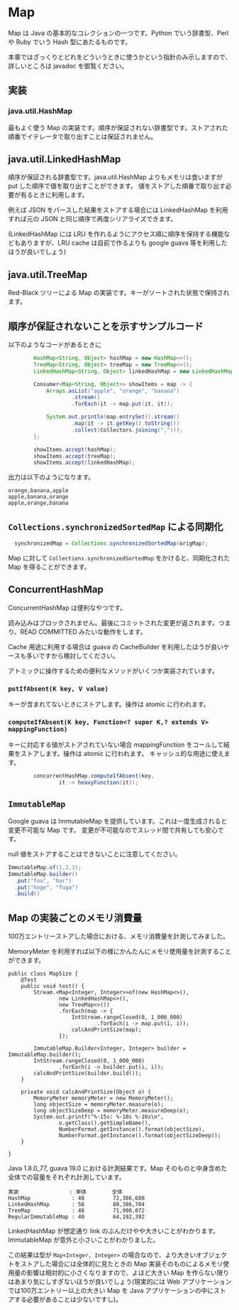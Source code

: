 # Map

Map は Java の基本的なコレクションの一つです。Python でいう辞書型、Perl や Ruby でいう Hash 型にあたるものです。

本章ではざっくりとどれをどういうときに使うかという指針のみ示しますので、詳しいところは javadoc を御覧ください。

## 実装

### java.util.HashMap

最もよく使う Map の実装です。順序が保証されない辞書型です。ストアされた順番でイテレータで取り出すことは保証されません。

## java.util.LinkedHashMap

順序が保証される辞書型です。java.util.HashMap よりもメモリは食いますが put した順序で値を取り出すことができます。
値をストアした順番で取り出す必要が有るときに利用します。

例えば JSON をパースした結果をストアする場合には LinkedHashMap を利用すれば元の JSON と同じ順序で再度シリアライズできます。

(LinkedHashMap には LRU を作れるようにアクセス順に順序を保持する機能などもありますが、LRU cache は自前で作るよりも google guava 等を利用したほうが良いでしょう)

## java.util.TreeMap

Red-Black ツリーによる Map の実装です。キーがソートされた状態で保持されます。

## 順序が保証されないことを示すサンプルコード

以下のようなコードがあるときに

```java
        HashMap<String, Object> hashMap = new HashMap<>();
        TreeMap<String, Object> treeMap = new TreeMap<>();
        LinkedHashMap<String, Object> linkedHashMap = new LinkedHashMap<>();

        Consumer<Map<String, Object>> showItems = map -> {
            Arrays.asList("apple", "orange", "banana")
                    .stream()
                    .forEach(it -> map.put(it, it));

            System.out.println(map.entrySet().stream()
                    .map(it -> it.getKey().toString())
                    .collect(Collectors.joining(",")));
        };

        showItems.accept(hashMap);
        showItems.accept(treeMap);
        showItems.accept(linkedHashMap);
```

出力は以下のようになります。

```
orange,banana,apple
apple,banana,orange
apple,orange,banana
```

## `Collections.synchronizedSortedMap` による同期化

```java
  synchronizedMap = Collections.synchronizedSortedMap(origMap);
```

Map に対して `Collections.synchronizedSortedMap` をかけると、同期化された Map を得ることができます。

## ConcurrentHashMap

ConcurrentHashMap は便利なやつです。

読み込みはブロックされません。最後にコミットされた変更が返されます。つまり、READ COMMITTED みたいな動作をします。

Cache 用途に利用する場合は guava の CacheBuilder を利用したほうが良いケースも多いですから検討してください。

アトミックに操作するための便利なメソッドがいくつか実装されています。

### `putIfAbsent(K key, V value)`

キーが含まれてないときにストアします。操作は atomic に行われます。

### `computeIfAbsent(K key, Function<? super K,? extends V> mappingFunction)`

キーに対応する値がストアされていない場合 mappingFunction をコールして結果をストアします。操作は atomic に行われます。
キャッシュ的な用途に使えます。

```java
        concurrentHashMap.computeIfAbsent(key,
                it -> heavyFunction(it));
```

## `ImmutableMap`

Google guava は ImmutableMap を提供しています。これは一度生成されると変更不可能な Map です。
変更が不可能なのでスレッド間で共有しても安心です。

null 値をストアすることはできないことに注意してください。

```java
ImmutableMap.of(1,2,3);
ImmutableMap.builder()
  .put("foo", "bar")
  .put("hoge", "fuga")
  .build()
```

## Map の実装ごとのメモリ消費量

100万エントリーストアした場合における、メモリ消費量を計測してみました。

MemoryMeter を利用すれば以下の様にかんたんにメモリ使用量を計測することができます。

```
public class MapSize {
    @Test
    public void test() {
        Stream.<Map<Integer, Integer>>of(new HashMap<>(),
                new LinkedHashMap<>(),
                new TreeMap<>())
                .forEach(map -> {
                    IntStream.rangeClosed(0, 1_000_000)
                            .forEach(i -> map.put(i, i));
                    calcAndPrintSize(map);
                });

        ImmutableMap.Builder<Integer, Integer> builder = ImmutableMap.builder();
        IntStream.rangeClosed(0, 1_000_000)
                .forEach(i -> builder.put(i, i));
        calcAndPrintSize(builder.build());
    }

    private void calcAndPrintSize(Object o) {
        MemoryMeter memoryMeter = new MemoryMeter();
        long objectSize = memoryMeter.measure(o);
        long objectSizeDeep = memoryMeter.measureDeep(o);
        System.out.printf("%-15s: %-10s %-10s\n",
                o.getClass().getSimpleName(),
                NumberFormat.getInstance().format(objectSize),
                NumberFormat.getInstance().format(objectSizeDeep));
    }

}
```

Java 1.8.0_77, guava 19.0 における計測結果です。Map そのものと中身含めた全体での容量をそれぞれ計測しています。

```
実装                : 単体        全体
HashMap             : 48         72,386,688
LinkedHashMap       : 56         80,386,704
TreeMap             : 48         71,998,072
RegularImmutableMap : 40         64,192,392

```

LinkedHashMap が想定通り link のぶんだけやや大きいことがわかります。ImmutableMap が意外と小さいことがわかりました。

この結果は型が `Map<Integer, Integer>` の場合なので、より大きいオブジェクトをストアした場合には全体的に見たときの Map 実装そのものによるメモリ使用量の影響は相対的に小さくなりますので、よほど大きい Map を作らない限りはあまり気にしすぎないほうが良いでしょう(現実的には Web アプリケーションでは100万エントリー以上の大きい Map を Java アプリケーションの中にストアする必要があることは少ないですし)。 

